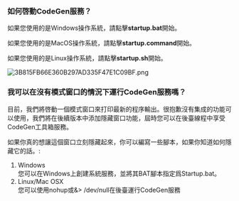 ### 如何啓動CodeGen服務？

如果您使用的是Windows操作系統，請點擊**startup.bat**開始。

如果您使用的是MacOS操作系統，請點擊**startup.command**開始。

如果您使用的是Linux操作系統，請點擊**startup.sh**開始。

![3B815FB66E360B297AD335F47E1C09BF.png](https://cloud.codegen.cc/res/3B815FB66E360B297AD335F47E1C09BF.png)

### 我可以在沒有模式窗口的情況下運行CodeGen服務嗎？

目前，我們將啓動一個模式窗口來打印最新的程序輸出。很抱歉沒有集成的功能可以使用，我們將在後續版本中添加隱藏窗口功能，屆時您可以在後臺線程中享受CodeGen工具箱服務。

如果你真的想讓這個窗口立刻隱藏起來，你可以編寫一些腳本，如果你知道如何隱藏它的話。:

1. Windows  
   您可以在Windows上創建系統服務，並將其BAT腳本指定爲Startup.bat。
1. Linux/Mac OSX  
   您可以使用nohup或&> /dev/null在後臺運行CodeGen服務
